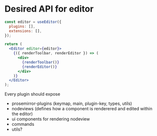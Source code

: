 # Desired API for editor

```jsx
const editor = useEditor({
  plugins: [],
  extensions: [],
});

return (
  <Editor editor={editor}>
    {({ renderToolbar, renderEditor }) => (
      <div>
        {renderToolbar()}
        {renderEditor()}
      </div>
    )}
  </Editor>
);
```

Every plugin should expose

- prosemirror-plugins (keymap, main, plugin-key, types, utils)
- nodeviews (defines how a component is renderered and edited within the editor)
- ui components for rendering nodeview
- commands
- utils?
